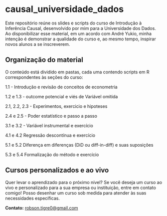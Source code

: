# causal_universidade_dados

Este repositório reúne os slides e scripts do curso de Introdução à Inferência Causal, desenvolvido por mim para a Universidade dos Dados. Ao disponibilizar esse material, em um acordo com André Yukio, minha intenção é demonstrar a qualidade do curso e, ao mesmo tempo, inspirar novos alunos a se inscreverem.

## Organização do material
O conteúdo está dividido em pastas, cada uma contendo scripts em R correspondentes às seções do curso:

1.1 - Introdução e revisão de conceitos de econometria

1.2 e 1.3 - outcome potencial e viés de Variável omitida

2.1, 2.2, 2.3 - Experimentos, exercicio e hipoteses

2.4 e 2.5 - Poder estatístico e passo a passo

3.1 e 3.2 - Variável instrumental e exercício

4.1 e 4.2 Regressão descontínua e exercício

5.1 e 5.2 Diferença em diferenças (DiD ou diff-in-diff) e suas suposições

5.3 e 5.4 Formalização do método e exercício

## Cursos personalizados e ao vivo
Quer levar o aprendizado para o próximo nível? Se você deseja um curso ao vivo e personalizado para a sua empresa ou instituição, entre em contato comigo! Posso desenhar um curso sob medida para atender às suas necessidades específicas.

**Contato:** [robson.tigre0@gmail.com](mailto:robson.tigre0@gmail.com)
